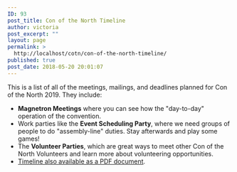 ```yaml
---
ID: 93
post_title: Con of the North Timeline
author: victoria
post_excerpt: ""
layout: page
permalink: >
  http://localhost/cotn/con-of-the-north-timeline/
published: true
post_date: 2018-05-20 20:01:07
---
```

This is a list of all of the meetings, mailings, and deadlines planned for Con of the North 2019. They include:
<ul>
 	<li><strong>Magnetron Meetings</strong> where you can see how the "day-to-day" operation of the convention.</li>
 	<li>Work parties like the <strong>Event Scheduling Party</strong>, where we need groups of people to do "assembly-line" duties. Stay afterwards and play some games!</li>
 	<li>The <strong>Volunteer Parties</strong>, which are great ways to meet other Con of the North Volunteers and learn more about volunteering opportunities.</li>
 	<li><a href="http://conofthenorth.com/forms/CotN-2018_Timeline.pdf">Timeline also available as a PDF document</a>.</li>
</ul>